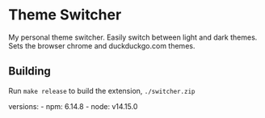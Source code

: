 # Theme Switcher

My personal theme switcher. Easily switch between light and dark themes. Sets the browser chrome and duckduckgo.com
themes.

## Building
Run `make release` to build the extension, `./switcher.zip`

versions:
	- npm: 6.14.8
	- node: v14.15.0
